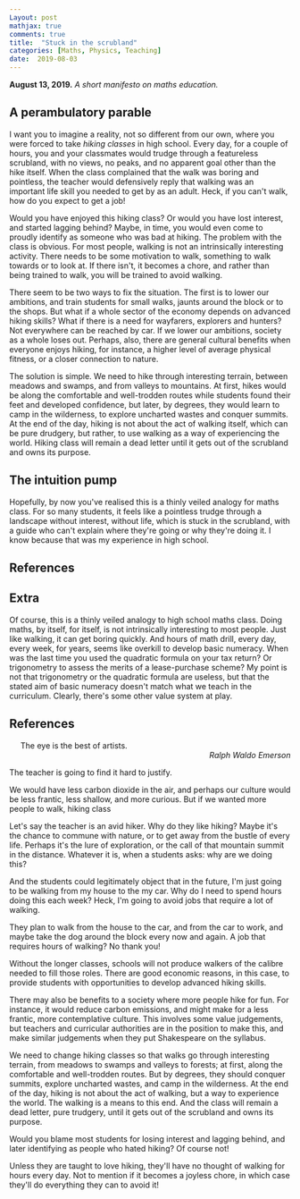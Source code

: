```yaml
---
Layout: post
mathjax: true
comments: true
title:  "Stuck in the scrubland"
categories: [Maths, Physics, Teaching]
date:  2019-08-03
---
```


**August 13, 2019.** *A short manifesto on maths education.*

## A perambulatory parable

I want you to imagine a reality, not so different from our own, where
you were forced to take *hiking classes* in high school.
Every day, for a couple of hours, you and your classmates would trudge
through a featureless scrubland, with no views, no
peaks, and no apparent goal other than the hike itself.
When the class complained that the walk was boring and pointless, the
teacher would defensively reply that walking was an important life
skill you needed to get by as an adult.
Heck, if you can't walk, how do you expect to get a job!

Would you have enjoyed this hiking class?
Or would you have lost interest, and started lagging behind?
Maybe, in time, you would even come to proudly identify as someone who was bad
at hiking.
The problem with the class is obvious.
For most people, walking is not an intrinsically interesting
activity.
There needs to be some motivation to walk, something to walk towards
or to look at.
If there isn't, it becomes a chore, and rather than being trained to
walk, you will be trained to avoid walking.

There seem to be two ways to fix the situation. The first is to
lower our ambitions, and train students for small walks, jaunts around
the block or to the shops.
But what if a whole sector of the economy
depends on advanced hiking skills?
What if there is a need for wayfarers, explorers and hunters?
Not everywhere can be reached by car.
If we lower our ambitions, society as a whole loses out.
Perhaps, also, there are general cultural benefits when everyone
enjoys hiking, for instance, a higher level of average physical fitness, or a
closer connection to nature.

The solution is simple.
We need to hike through interesting terrain, between meadows and swamps,
and from valleys to mountains.
At first, hikes would be along the comfortable and well-trodden routes
while students found their feet and developed confidence, but
later, by degrees, they would learn to camp in the wilderness,
to explore uncharted wastes and conquer summits.
At the end of the day, hiking is not about the act of walking itself,
which can be pure drudgery, but rather, to use walking as a way of experiencing
the world.
Hiking class will remain a dead letter until it gets out
of the scrubland and owns its purpose.

## The intuition pump

Hopefully, by now you've realised this is a thinly veiled analogy for
maths class.
For so many students, it feels like a pointless trudge through a
landscape without interest, without life, which is stuck in the
scrubland, with a guide who can't explain where they're going or why
they're doing it.
I know because that was my experience in high school.

## References

## Extra

Of course, this is a thinly veiled analogy to high school maths class.
Doing maths, by itself, for itself, is not intrinsically interesting
to most people.
Just like walking, it can get boring quickly.
And hours of math drill, every day, every week, for years, seems like
overkill to develop basic numeracy.
When was the last time you used the quadratic formula on your tax
return?
Or trigonometry to assess the merits of a lease-purchase scheme?
My point is not that trigonometry or the quadratic formula are
useless, but that the stated aim of basic numeracy doesn't match what
we teach in the curriculum.
Clearly, there's some other value system at play.

## References

<span style="padding-left: 20px; display:block">
The eye is the best of artists.
</span>

<div style="text-align: right"><i> Ralph Waldo Emerson</i> </div>

The teacher is going to find it hard to justify.

We would have less carbon dioxide in the air, and perhaps our
culture would be less frantic, less shallow, and more curious.
But if we wanted more people to walk, hiking class

Let's say the teacher is an avid hiker.
Why do they like hiking?
Maybe it's the chance to commune with nature, or to get away from the
bustle of every life.
Perhaps it's the lure of exploration, or the call of that mountain
summit in the distance.
Whatever it is, when a students asks: why are we doing this?

And the students could legitimately object that in the future, I'm just
going to be walking from my house to the my car.
Why do I need to spend hours doing this each week?
Heck, I'm going to avoid jobs that require a lot of walking.

They plan to walk from the house to the car, and from the car to work,
and maybe take the dog around the block every now and again.
A job that requires hours of walking? No thank you!

Without the longer classes, schools
will not produce walkers of the calibre needed to fill those
roles. There are good economic reasons, in this case, to provide
students with opportunities to develop advanced hiking skills.

There may also be benefits to a society where more people hike for
fun. For instance, it would reduce carbon emissions, and might make
for a less frantic, more contemplative culture. This involves some
value judgements, but teachers and curricular authorities are in the
position to make this, and make similar judgements when they put
Shakespeare on the syllabus.

We need to change hiking classes so that walks go through interesting
terrain, from meadows to swamps and valleys to forests; at first, along the comfortable and well-trodden routes. But
by degrees, they should conquer summits, explore uncharted wastes, and
camp in the wilderness.
At the end of the day, hiking is not about the act of walking, but a
way to experience the world. The walking is a means to this end. And
the class will remain a dead letter, pure trudgery, until it gets out
of the scrubland and owns its purpose.

Would you blame most students for losing interest and lagging behind,
and later identifying as people who hated hiking?
Of course not!

Unless they are taught to love hiking, they'll have no thought of
walking for hours every day.
Not to mention if it becomes a joyless chore, in which case they'll do
everything they can to avoid it!
